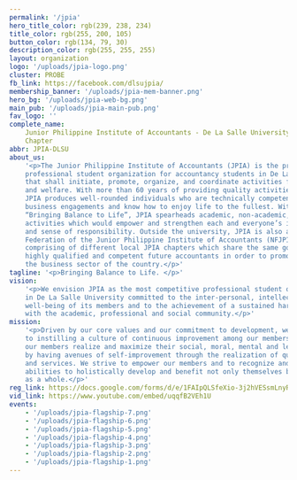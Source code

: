```yaml
---
permalink: '/jpia'
hero_title_color: rgb(239, 238, 234)
title_color: rgb(255, 200, 105)
button_color: rgb(134, 79, 30)
description_color: rgb(255, 255, 255)
layout: organization
logo: '/uploads/jpia-logo.png'
cluster: PROBE
fb_link: https://facebook.com/dlsujpia/
membership_banner: '/uploads/jpia-mem-banner.png'
hero_bg: '/uploads/jpia-web-bg.png'
main_pub: '/uploads/jpia-main-pub.png'
fav_logo: ''
complete_name:
    Junior Philippine Institute of Accountants - De La Salle University
    Chapter
abbr: JPIA-DLSU
about_us:
    '<p>The Junior Philippine Institute of Accountants (JPIA) is the premier
    professional student organization for accountancy students in De La Salle University
    that shall initiate, promote, organize, and coordinate activities for student development
    and welfare. With more than 60 years of providing quality activities to its members,
    JPIA produces well-rounded individuals who are technically competent to do their
    business engagements and know how to enjoy life to the fullest. With its motto of
    “Bringing Balance to Life”, JPIA spearheads academic, non-academic, and socio-civic
    activities which would empower and strengthen each and everyone’s individuality
    and sense of responsibility. Outside the university, JPIA is also a member of National
    Federation of the Junior Philippine Institute of Accountants (NFJPIA), an organization
    comprising of different local JPIA chapters which share the same goal of molding
    highly qualified and competent future accountants in order to promote and improve
    the business sector of the country.</p>'
tagline: '<p>Bringing Balance to Life. </p>'
vision:
    '<p>We envision JPIA as the most competitive professional student organization
    in De La Salle University committed to the inter-personal, intellectual and ethical
    well-being of its members and to the achievement of a sustained harmonious relationship
    with the academic, professional and social community.</p>'
mission:
    '<p>Driven by our core values and our commitment to development, we are devoted
    to instilling a culture of continuous improvement among our members. We aim to help
    our members realize and maximize their social, moral, mental and leadership faculties
    by having avenues of self-improvement through the realization of quality activities
    and services. We strive to empower our members and to recognize and tap their latent
    abilities to holistically develop and benefit not only themselves but also the community
    as a whole.</p>'
reg_link: https://docs.google.com/forms/d/e/1FAIpQLSfeXio-3j2hVESsmLnyR3sPkNL1nSZLn4K0--DjAFUNh5XiJw/viewform?usp=sf_link
vid_link: https://www.youtube.com/embed/uqqfB2VEh1U
events:
    - '/uploads/jpia-flagship-7.png'
    - '/uploads/jpia-flagship-6.png'
    - '/uploads/jpia-flagship-5.png'
    - '/uploads/jpia-flagship-4.png'
    - '/uploads/jpia-flagship-3.png'
    - '/uploads/jpia-flagship-2.png'
    - '/uploads/jpia-flagship-1.png'
---
```

